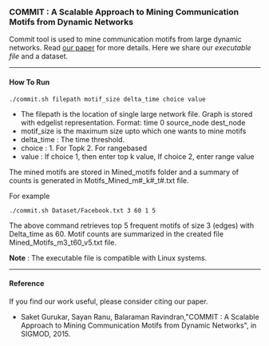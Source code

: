 ### **COMMIT : A Scalable Approach to Mining  Communication Motifs from Dynamic Networks**
Commit tool is used to mine communication motifs from large dynamic networks. Read [our paper](https://dl.acm.org/citation.cfm?id=2737791) for more details. Here we share our *executable file* and a dataset.

-----

#### **How To Run**

```./commit.sh filepath motif_size delta_time choice value```

* The filepath is the location of single large network file. Graph is stored with edgelist representation. Format: time 0 source_node dest_node
* motif_size is the maximum size upto which one wants to mine motifs
* delta_time : The time threshold.
* choice : 1. For Topk  2. For rangebased
* value : If choice 1, then enter top k value, If choice 2, enter range value

The mined motifs are stored in Mined_motifs folder and a summary of counts is generated in Motifs_Mined_m#_k#_t#.txt file.

For example

```./commit.sh Dataset/Facebook.txt 3 60 1 5```


The above command retrieves top 5 frequent motifs of size 3 (edges) with Delta_time as 60. Motif counts are summarized in the created file Mined_Motifs_m3_t60_v5.txt file.

**Note** : The executable file is compatible with Linux systems.

-----
#### **Reference**
If you find our work useful, please consider citing our paper.
* Saket Gurukar, Sayan Ranu, Balaraman Ravindran,"COMMIT : A Scalable Approach to Mining Communication Motifs from Dynamic Networks", in SIGMOD, 2015.


